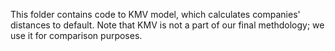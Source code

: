 This folder contains code to KMV model, which calculates companies' distances to default. Note that KMV is not a part of our final methdology; we use it for comparison purposes.
